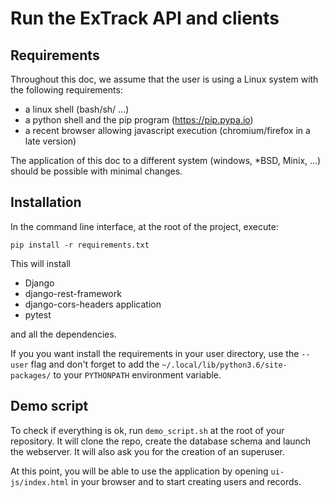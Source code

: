# Run the ExTrack API and clients

## Requirements

Throughout this doc, we assume that the user is using a Linux system 
with the following requirements:
 
* a linux shell (bash/sh/ ...)
* a python shell and the pip program (https://pip.pypa.io)
* a recent browser allowing javascript execution (chromium/firefox in a late version)

The application of this doc to a different system (windows, *BSD, Minix, ...) 
should be possible with minimal changes.  

## Installation
 
In the command line interface, at the root of the project, execute: 

```
pip install -r requirements.txt
```

This will install 

* Django
* django-rest-framework
* django-cors-headers application 
* pytest
 
and all the dependencies.

If you you want install the requirements in your user directory, 
use the `--user` flag and don't forget to add 
the `~/.local/lib/python3.6/site-packages/`
to your `PYTHONPATH` environment variable. 

## Demo script

To check if everything is ok, run `demo_script.sh` at the root 
of your repository.
It will clone the repo, create the database schema and launch the webserver.
It will also ask you for the creation of an superuser.
 
At this point, you will be able to use the application by
opening `ui-js/index.html` in your browser and to start creating
users and records.